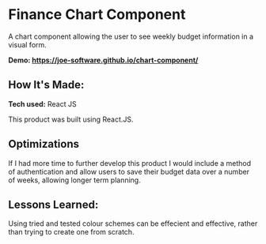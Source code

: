 # Finance Chart Component
A chart component allowing the user to see weekly budget information in a visual form.

**Demo: https://joe-software.github.io/chart-component/**

## How It's Made:

**Tech used:** React JS

This product was built using React.JS.

## Optimizations

If I had more time to further develop this product I would include a method of authentication and allow users to save their budget data over a number of weeks, allowing longer term planning. 

## Lessons Learned:

Using tried and tested colour schemes can be effecient and effective, rather than trying to create one from scratch.